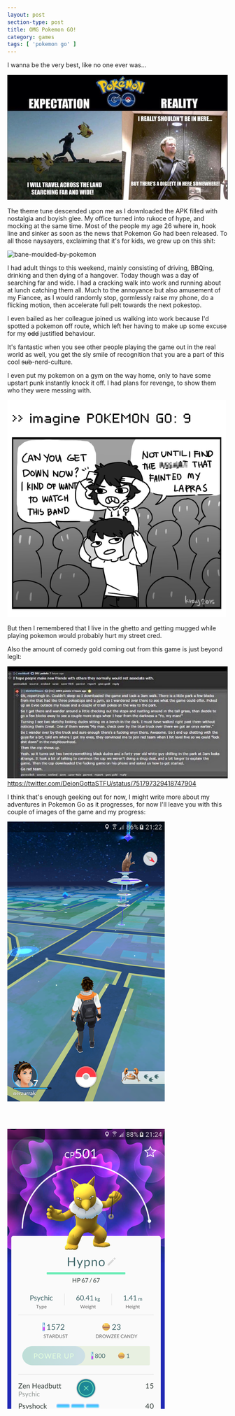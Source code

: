```yaml
---
layout: post
section-type: post
title: OMG Pokemon GO!
category: games
tags: [ 'pokemon go' ]
---
```


I wanna be the very best, like no one ever was...

![Pokemon-go-banner](/img/games/pokemon-go/pokemon-go-banner.jpg)

The theme tune descended upon me as I downloaded the APK filled with nostalgia and boyish glee. My office turned into rukoce of hype, and mocking at the same time. Most of the people my age 26 where in, hook line and sinker as soon as the news that Pokemon Go had been released. To all those naysayers, exclaiming that it's for kids, we grew up on this shit:

![bane-moulded-by-pokemon](/img/games/pokemon-go/bane.jpg)

I had adult things to this weekend, mainly consisting of driving, BBQing, drinking and then dying of a hangover. Today though was a day of searching far and wide. I had a cracking walk into work and running about at lunch catching them all. Much to the annoyance but also amusement of my Fiancee, as I would randomly stop, gormlessly raise my phone, do a flicking motion, then accelerate full pelt towards the next pokestop.

I even bailed as her colleague joined us walking into work because I'd spotted a pokemon off route, which left her having to make up some excuse for my ~~odd~~ justified behaviour.

It's fantastic when you see other people playing the game out in the real world as well, you get the sly smile of recognition that you are a part of this cool ~~sub~~-nerd-culture.

I even put my pokemon on a gym on the way home, only to have some upstart punk instantly knock it off. I had plans for revenge, to show them who they were messing with.

![revenge](/img/games/pokemon-go/pokemon-go-revenge.png)

But then I remembered that I live in the ghetto and getting mugged while playing pokemon would probably hurt my street cred.

Also the amount of comedy gold coming out from this game is just beyond legit:

![funny-pokemon-go-story](/img/games/pokemon-go/story.jpg)
https://twitter.com/DeionGottaSTFU/status/751797329418747904


I think that's enough geeking out for now, I might write more about my adventures in Pokemon Go as it progresses, for now I'll leave you with this couple of images of the game and my progress:

![screen-shot-map](/img/games/pokemon-go/ss-go.png) 

<h5>&nbsp;</h5>

![hypno](/img/games/pokemon-go/hypno.png) 
